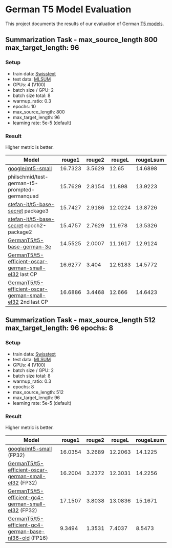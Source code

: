 # German T5 Model Evaluation
This project documents the results of our evaluation of German [T5 models](https://arxiv.org/pdf/1910.10683.pdf).

## Summarization Task - max_source_length 800 max_target_length: 96

### Setup
- train data: [Swisstext](https://www.swisstext.org/2019/shared-task/german-text-summarization-challenge.html)
- test data: [MLSUM](https://huggingface.co/datasets/mlsum)
- GPUs: 4 (V100)
- batch size / GPU: 2
- batch size total: 8
- warmup_ratio: 0.3
- epochs: 10
- max_source_length: 800
- max_target_length: 96
- learning rate: 5e-5 (default)

### Result
Higher metric is better.

| Model                                                                           | rouge1 | rouge2 | rougeL | rougeLsum
|---------------------------------------------------------------------------------|--------|--------|--------|----------
| [google/mt5-small](https://huggingface.co/google/mt5-small) | 16.7323    | 3.5629    | 12.65    | 14.6898
| philschmid/test-german-t5-prompted-germanquad | 15.7629    | 2.8154    | 11.898    | 13.9223
| [stefan-it/t5-base-secret](https://huggingface.co/stefan-it/t5-base-secret) package3 | 15.7427    | 2.9186    | 12.0224    | 13.8726
| [stefan-it/t5-base-secret](https://huggingface.co/stefan-it/t5-base-secret) epoch2-package2 | 15.4757    | 2.7629    | 11.978    | 13.5326
| [GermanT5/t5-base-german-3e](https://huggingface.co/GermanT5/t5-base-german-3e) | 14.5525    | 2.0007    | 11.1617    | 12.9124
| [GermanT5/t5-efficient-oscar-german-small-el32](https://huggingface.co/GermanT5/t5-efficient-oscar-german-small-el32) last CP | 16.6277 | 3.404 | 12.6183 | 14.5772
| [GermanT5/t5-efficient-oscar-german-small-el32](https://huggingface.co/GermanT5/t5-efficient-oscar-german-small-el32) 2nd last CP | 16.6886 | 3.4468 | 12.666 | 14.6423

## Summarization Task - max_source_length 512 max_target_length: 96 epochs: 8

### Setup
- train data: [Swisstext](https://www.swisstext.org/2019/shared-task/german-text-summarization-challenge.html)
- test data: [MLSUM](https://huggingface.co/datasets/mlsum)
- GPUs: 4 (V100)
- batch size / GPU: 2
- batch size total: 8
- warmup_ratio: 0.3
- epochs: 8
- max_source_length: 512
- max_target_length: 96
- learning rate: 5e-5 (default)

### Result
Higher metric is better.

| Model                                                                           | rouge1 | rouge2 | rougeL | rougeLsum
|---------------------------------------------------------------------------------|--------|--------|--------|----------
| [google/mt5-small](https://huggingface.co/google/mt5-small) (FP32) | 16.0354 | 3.2689 | 12.2063 | 14.1225
| [GermanT5/t5-efficient-oscar-german-small-el32](https://huggingface.co/GermanT5/t5-efficient-oscar-german-small-el32) (FP32) | 16.2004 | 3.2372 | 12.3031 | 14.2256
| [GermanT5/t5-efficient-gc4-german-small-el32](https://huggingface.co/GermanT5/t5-efficient-gc4-german-small-el32) (FP32) | 17.1507 | 3.8038 | 13.0836 | 15.1671
| [GermanT5/t5-efficient-gc4-german-base-nl36-old](https://huggingface.co/GermanT5/t5-efficient-gc4-german-base-nl36-old) (FP16) | 9.3494 | 1.3531 | 7.4037 | 8.5473
